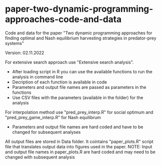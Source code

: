 # paper-two-dynamic-programming-approaches-code-and-data
 Code and data for the paper "Two dynamic programming approaches for finding optimal and Nash equilibrium harvesting strategies in predator-prey systems"
 
 Version: 02.11.2022
 
For extensive search approach use "Extensive search analysis".
- After loading script in R you can use the available functions to run the analysis in command line
- Decription of each function is available in code
- Parameters and output file names are passed as parameters in the functions
- Use CSV files with the parameters (available in the folder) for the analysis

For interpolation method use "pred_prey_interp.R" for social optimum and "pred_prey_game_interp.R" for Nash equilibrum
- Parameters and output file names are hard coded and have to be changed for subsequent analyses

All output files are stored in Data folder. It cointains "paper_plots.R" script file that translates output data into figures used in the paper.
NOTE: Input and output file names in paper_plots.R are hard coded and may need to be changed with subsequent analysis
